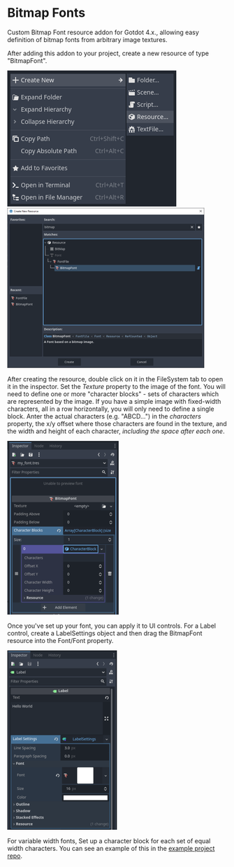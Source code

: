 # Bitmap Fonts

Custom Bitmap Font resource addon for Gotdot 4.x., allowing easy definition of bitmap fonts from arbitrary image textures.

After adding this addon to your project, create a new resource of type "BitmapFont".

![Create Resource](./.images/create_resource.png)
![Resource Type](./.images/resource_type.png)

After creating the resource, double click on it in the FileSystem tab to open it in the inspector.
Set the _Texture_ property to the image of the font.
You will need to define one or more "character blocks" - sets of characters which are represented by the image.
If you have a simple image with fixed-width characters, all in a row horizontally, you will only need to define a single block.
Anter the actual characters (e.g. "ABCD...") in the _characters_ property, the x/y offset where those characters are found in the texture, and the width and height of each character, _including the space after each one_.

![BitmapFont Inspector](./.images/inspector.png)


Once you've set up your font, you can apply it to UI controls. For a Label control, create a LabelSettings object and then drag the BitmapFont resource into the Font/Font property.

![Label Inspector](./.images/inspector2.png)

For variable width fonts, Set up a character block for each set of equal width characters. You can see an example of this in the [example project repo](https://github.com/iamcal/godot-bitmap-fonts-example).